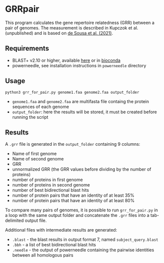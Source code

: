 # GRRpair

This program calculates the gene repertoire relatedness (GRR) between a pair of genomes. The measurement is described in Kupczok et al. (unpublished) and is based on [de Sousa et al. (2021)](https://doi.org/10.1093/molbev/msab044).

## Requirements
- BLAST+ v2.10 or higher, available [here](https://blast.ncbi.nlm.nih.gov/Blast.cgi?PAGE_TYPE=BlastDocs&DOC_TYPE=Download) or in [bioconda](https://anaconda.org/bioconda/blast)
- powerneedle, see installation instructions in ``powerneedle`` directory

## Usage
```
python3 grr_for_pair.py genome1.faa genome2.faa output_folder
```
- ``genome1.faa`` and ``genome2.faa`` are multifasta file containg the protein sequences of each genome
- ``output_folder``: here the results will be stored, it must be created before running the script

## Results

A ``.grr`` file is generated in the ``output_folder`` containing 9 columns:
- Name of first genome
- Name of second genome
- GRR
- unnormalized GRR (the GRR values before dividing by the number of proteins)
- number of proteins in first genome
- number of proteins in second genome
- number of best bidirectional blast hits
- number of protein pairs that have an identity of at least 35%
- number of protein pairs that have an identity of at least 80%

To compare many pairs of genomes, it is possible to run ``grr_for_pair.py`` in a loop with the same output folder and concatenate the ``.grr`` files into a tab-delimited output file.

Additional files with intermediate results are generated:
- ``.blast`` - the blast results in output format 7, named ``subject_query.blast``
- ``.bbh`` - a list of best bidirectional blast hits
- ``.needle`` - the output of powerneedle containing the pairwise identities between all homologous pairs
